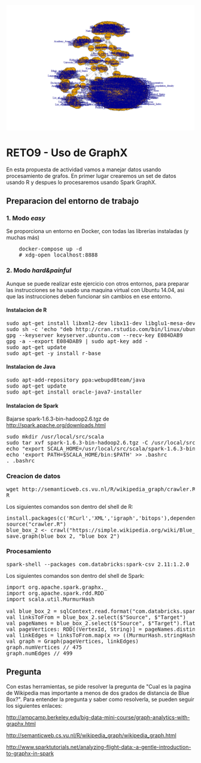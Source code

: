 
![Graph](https://raw.githubusercontent.com/germanblanco/RETO9/master/graph.png "Graph")

# RETO9 - Uso de GraphX

En esta propuesta de actividad vamos a manejar datos usando procesamiento de grafos. En primer lugar crearemos un set de datos usando R y despues lo procesaremos usando Spark GraphX.

## Preparacion del entorno de trabajo

### 1. Modo _easy_

Se proporciona un entorno en Docker, con todas las librerías instaladas (y muchas más)

<pre>
    docker-compose up -d
    # xdg-open localhost:8888
</pre>

### 2. Modo _hard&painful_

Aunque se puede realizar este ejercicio con otros entornos, para preparar las instrucciones se ha usado una maquina virtual con Ubuntu 14.04, asi que las instrucciones deben funcionar sin cambios en ese entorno.

#### Instalacion de R

<pre>
sudo apt-get install libxml2-dev libx11-dev libglu1-mesa-dev freeglut3-dev mesa-common-dev libcurl4-gnutls-dev
sudo sh -c 'echo "deb http://cran.rstudio.com/bin/linux/ubuntu trusty/" >> /etc/apt/sources.list'
gpg --keyserver keyserver.ubuntu.com --recv-key E084DAB9
gpg -a --export E084DAB9 | sudo apt-key add -
sudo apt-get update
sudo apt-get -y install r-base
</pre>

#### Instalacion de Java

<pre>
sudo apt-add-repository ppa:webupd8team/java
sudo apt-get update
sudo apt-get install oracle-java7-installer
</pre>

#### Instalacion de Spark

Bajarse spark-1.6.3-bin-hadoop2.6.tgz de http://spark.apache.org/downloads.html

<pre>
sudo mkdir /usr/local/src/scala
sudo tar xvf spark-1.6.3-bin-hadoop2.6.tgz -C /usr/local/src/scala/
echo "export SCALA_HOME=/usr/local/src/scala/spark-1.6.3-bin-hadoop2.6" >> .bashrc
echo 'export PATH=$SCALA_HOME/bin:$PATH' >> .bashrc
. .bashrc
</pre>

### Creacion de datos

<pre>
wget http://semanticweb.cs.vu.nl/R/wikipedia_graph/crawler.R
R
</pre>

Los siguientes comandos son dentro del shell de R:

<pre>
install.packages(c('RCurl','XML','igraph','bitops'),dependencies=TRUE)
source("crawler.R")
blue_box_2 <- crawl("https://simple.wikipedia.org/wiki/Blue_box", 2)
save.graph(blue_box_2, "blue_box_2")
</pre>

### Procesamiento

<pre>
spark-shell --packages com.databricks:spark-csv_2.11:1.2.0
</pre>

Los siguientes comandos son dentro del shell de Spark:

<pre>
import org.apache.spark.graphx._
import org.apache.spark.rdd.RDD
import scala.util.MurmurHash

val blue_box_2 = sqlContext.read.format("com.databricks.spark.csv").option("header", "true").load("blue_box_2.csv")
val linksToFrom = blue_box_2.select($"Source", $"Target")
val pageNames = blue_box_2.select($"Source", $"Target").flatMap(x => Iterable(x(0).toString, x(1).toString))
val pageVertices: RDD[(VertexId, String)] = pageNames.distinct().map(x => (MurmurHash.stringHash(x), x))
val linkEdges = linksToFrom.map(x => ((MurmurHash.stringHash(x(0).toString),MurmurHash.stringHash(x(1).toString)), 1)).reduceByKey(_+_).map(x => Edge(x._1._1, x._1._2,x._2))
val graph = Graph(pageVertices, linkEdges)
graph.numVertices // 475
graph.numEdges // 499
</pre>

## Pregunta

Con estas herramientas, se pide resolver la pregunta de "Cual es la pagina de Wikipedia mas importante a menos de dos grados de distancia de Blue Box?". Para entender la pregunta y saber como resolverla, se pueden seguir los siguientes enlaces:

http://ampcamp.berkeley.edu/big-data-mini-course/graph-analytics-with-graphx.html

http://semanticweb.cs.vu.nl/R/wikipedia_graph/wikipedia_graph.html

http://www.sparktutorials.net/analyzing-flight-data:-a-gentle-introduction-to-graphx-in-spark
